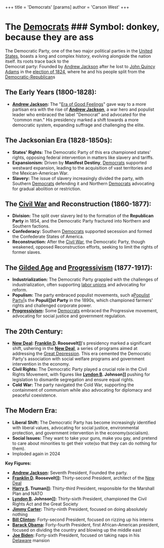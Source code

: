 +++
 title = 'Democrats'
[params]
	author = 'Carson West'
+++
# The [Democrats](./../democrats/) ### Symbol: donkey, because they are ass
The Democratic Party, one of the two major political parties in the [United States](./../united-states/), boasts a long and complex history, evolving alongside the nation itself. Its roots trace back to the \
Democrat party: Founded by [Andrew Jackson](./../andrew-jackson/) after he lost to [John Quincy Adams](./../john-quincy-adams/) in the [election of 1824](./../election-of-1824/), where he and his people split from the [Democratic-Republican](./../democratic-republican/)s


## **The Early Years (1800-1828):**

* **[Andrew Jackson](./../andrew-jackson/):** The "[Era of Good Feelings](./../era-of-good-feelings/)" gave way to a more partisan era with the rise of **[Andrew Jackson](./../andrew-jackson/)**, a war hero and populist leader who embraced the label "Democrat" and advocated for the "common man." His presidency marked a shift towards a more democratic system, expanding suffrage and challenging the elite.

## **The Jacksonian Era (1828-1850s):**

* **States' Rights:** The Democratic Party of this era championed states' rights, opposing federal intervention in matters like slavery and tariffs.
* **Expansionism:**  Driven by **Manifest Destiny**, [Democrats](./../democrats/) supported westward expansion, leading to the acquisition of vast territories and the Mexican-American War.
* **Slavery:** The issue of slavery increasingly divided the party, with Southern [Democrats](./../democrats/) defending it and Northern [Democrats](./../democrats/) advocating for gradual abolition or restriction.

## **The [Civil War](./../civil-war/) and Reconstruction (1860-1877):**

* **Division:** The split over slavery led to the formation of the **Republican Party** in 1854, and the Democratic Party fractured into Northern and Southern factions.
* **Confederacy:**  Southern [Democrats](./../democrats/) supported secession and formed the Confederate States of America.
* **Reconstruction:** After the [Civil War](./../civil-war/), the Democratic Party, though weakened, opposed Reconstruction efforts, seeking to limit the rights of former slaves.

## **The [Gilded Age](./../gilded-age/) and [Progressivism](./../progressivism/) (1877-1917):**

* **Industrialization:** The Democratic Party grappled with the challenges of industrialization, often supporting [labor unions](./../labor-unions/) and advocating for reform.
* **Populism:** The party embraced populist movements, such a[Populist Party](./../populist-party/)|s the **Populi]]st Party** in the 1890s, which championed farmers' rights and challenged corporate power.
* **[Progressivism](./../progressivism/):**  Some [Democrats](./../democrats/) embraced the Progressive movement, advocating for social justice and government regulation.

## **The 20th Century:**

* **[New Deal](./../new-deal/):** **[Franklin D](./../franklin-d/). Roosevelt]]**'s presidency marked a significant shift, ushering in the **[New Deal](./../new-deal/)**, a series of programs aimed at addressing the [Great Depression](./../great-depression/). This era cemented the Democratic Party's association with social welfare programs and government intervention in the economy.
* **Civil Rights:**  The Democratic Party played a crucial role in the Civil Rights Movement, with figures like **[Lyndon B](./../lyndon-b/). Johnson]]** pushing for legislation to dismantle segregation and ensure equal rights.
* **Cold War:**  The party navigated the Cold War, supporting the containment of communism while also advocating for diplomacy and peaceful coexistence.

## **The Modern Era:**

* **Liberal Shift:** The Democratic Party has become increasingly identified with liberal values, advocating for social justice, environmental protection, and government intervention in the economy(socialism).
* **Social Issues:** They want to take your guns, make you gay, and pretend to care about minorities to get their vote(so that they can do nothing for them).
* Imploded again in 2024

**Key Figures:**

* **[Andrew Jackson](./../andrew-jackson/):** Seventh President, Founded the party.
* **[Franklin D](./../franklin-d/). Roosevelt]]:** Thirty-second President, architect of the [New Deal](./../new-deal/)
* **[Harry S](./../harry-s/). Truman]]:** Thirty-third President, responsible for the Marshall Plan and NATO
* **[Lyndon B](./../lyndon-b/). Johnson]]:** Thirty-sixth President, championed the Civil Rights Act and the Great Society
* **[Jimmy Carter](./../jimmy-carter/):** Thirty-ninth President, focused on doing absolutely nothing
* **[Bill Clinton](./../bill-clinton/):** Forty-second President, focused on rizzing up his interns
* **[Barack Obama](./../barack-obama/):** Forty-fourth President, first African-American president, focused on dividing the country and blowing up the middle east
* **[Joe Biden](./../joe-biden/):** Forty-sixth President, focused on taking naps in his [Delaware](./../delaware/) mansion
